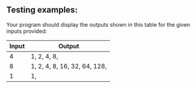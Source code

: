 ## Testing examples:

Your program should display the outputs shown in this table for the given
inputs provided:

| Input | Output                       |
|-------|------------------------------|
| 4     | 1, 2, 4, 8,                  |
| 8     | 1, 2, 4, 8, 16, 32, 64, 128, |
| 1     | 1,                           |
